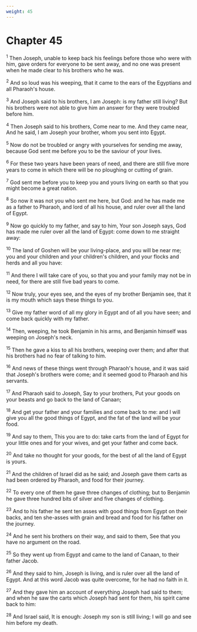 ```yaml
---
weight: 45
---
```


# Chapter 45

<sup>1</sup> Then Joseph, unable to keep back his feelings before those who were with him, gave orders for everyone to be sent away, and no one was present when he made clear to his brothers who he was. 

<sup>2</sup> And so loud was his weeping, that it came to the ears of the Egyptians and all Pharaoh's house. 

<sup>3</sup> And Joseph said to his brothers, I am Joseph: is my father still living? But his brothers were not able to give him an answer for they were troubled before him. 

<sup>4</sup> Then Joseph said to his brothers, Come near to me. And they came near, And he said, I am Joseph your brother, whom you sent into Egypt. 

<sup>5</sup> Now do not be troubled or angry with yourselves for sending me away, because God sent me before you to be the saviour of your lives. 

<sup>6</sup> For these two years have been years of need, and there are still five more years to come in which there will be no ploughing or cutting of grain. 

<sup>7</sup> God sent me before you to keep you and yours living on earth so that you might become a great nation. 

<sup>8</sup> So now it was not you who sent me here, but God: and he has made me as a father to Pharaoh, and lord of all his house, and ruler over all the land of Egypt. 

<sup>9</sup> Now go quickly to my father, and say to him, Your son Joseph says, God has made me ruler over all the land of Egypt: come down to me straight away: 

<sup>10</sup> The land of Goshen will be your living-place, and you will be near me; you and your children and your children's children, and your flocks and herds and all you have: 

<sup>11</sup> And there I will take care of you, so that you and your family may not be in need, for there are still five bad years to come. 

<sup>12</sup> Now truly, your eyes see, and the eyes of my brother Benjamin see, that it is my mouth which says these things to you. 

<sup>13</sup> Give my father word of all my glory in Egypt and of all you have seen; and come back quickly with my father. 

<sup>14</sup> Then, weeping, he took Benjamin in his arms, and Benjamin himself was weeping on Joseph's neck. 

<sup>15</sup> Then he gave a kiss to all his brothers, weeping over them; and after that his brothers had no fear of talking to him. 

<sup>16</sup> And news of these things went through Pharaoh's house, and it was said that Joseph's brothers were come; and it seemed good to Pharaoh and his servants. 

<sup>17</sup> And Pharaoh said to Joseph, Say to your brothers, Put your goods on your beasts and go back to the land of Canaan; 

<sup>18</sup> And get your father and your families and come back to me: and I will give you all the good things of Egypt, and the fat of the land will be your food. 

<sup>19</sup> And say to them, This you are to do: take carts from the land of Egypt for your little ones and for your wives, and get your father and come back. 

<sup>20</sup> And take no thought for your goods, for the best of all the land of Egypt is yours. 

<sup>21</sup> And the children of Israel did as he said; and Joseph gave them carts as had been ordered by Pharaoh, and food for their journey. 

<sup>22</sup> To every one of them he gave three changes of clothing; but to Benjamin he gave three hundred bits of silver and five changes of clothing. 

<sup>23</sup> And to his father he sent ten asses with good things from Egypt on their backs, and ten she-asses with grain and bread and food for his father on the journey. 

<sup>24</sup> And he sent his brothers on their way, and said to them, See that you have no argument on the road. 

<sup>25</sup> So they went up from Egypt and came to the land of Canaan, to their father Jacob. 

<sup>26</sup> And they said to him, Joseph is living, and is ruler over all the land of Egypt. And at this word Jacob was quite overcome, for he had no faith in it. 

<sup>27</sup> And they gave him an account of everything Joseph had said to them; and when he saw the carts which Joseph had sent for them, his spirit came back to him: 

<sup>28</sup> And Israel said, It is enough: Joseph my son is still living; I will go and see him before my death. 


